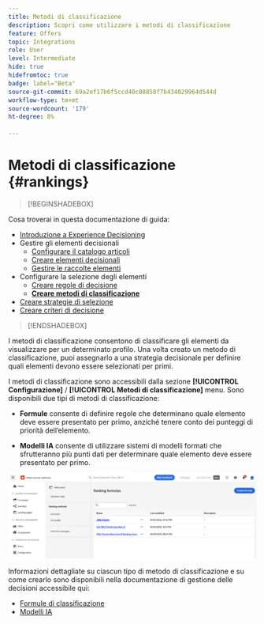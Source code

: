 ```yaml
---
title: Metodi di classificazione
description: Scopri come utilizzare i metodi di classificazione
feature: Offers
topic: Integrations
role: User
level: Intermediate
hide: true
hidefromtoc: true
badge: label="Beta"
source-git-commit: 69a2ef17b6f5ccd40c08858f7b434029964d544d
workflow-type: tm+mt
source-wordcount: '179'
ht-degree: 8%

---
```


# Metodi di classificazione {#rankings}

>[!BEGINSHADEBOX]

Cosa troverai in questa documentazione di guida:

* [Introduzione a Experience Decisioning](gs-experience-decisioning.md)
* Gestire gli elementi decisionali
   * [Configurare il catalogo articoli](catalogs.md)
   * [Creare elementi decisionali](items.md)
   * [Gestire le raccolte elementi](collections.md)
* Configurare la selezione degli elementi
   * [Creare regole di decisione](rules.md)
   * **[Creare metodi di classificazione](ranking.md)**
* [Creare strategie di selezione](selection-strategies.md)
* [Creare criteri di decisione](create-decision.md)

>[!ENDSHADEBOX]

I metodi di classificazione consentono di classificare gli elementi da visualizzare per un determinato profilo. Una volta creato un metodo di classificazione, puoi assegnarlo a una strategia decisionale per definire quali elementi devono essere selezionati per primi.

I metodi di classificazione sono accessibili dalla sezione **[!UICONTROL Configurazione]** / **[!UICONTROL Metodi di classificazione]** menu. Sono disponibili due tipi di metodi di classificazione:

* **Formule** consente di definire regole che determinano quale elemento deve essere presentato per primo, anziché tenere conto dei punteggi di priorità dell’elemento.

* **Modelli IA** consente di utilizzare sistemi di modelli formati che sfrutteranno più punti dati per determinare quale elemento deve essere presentato per primo.

![](assets/ranking-create.png)

Informazioni dettagliate su ciascun tipo di metodo di classificazione e su come crearlo sono disponibili nella documentazione di gestione delle decisioni accessibile qui:

* [Formule di classificazione](../offers/ranking/create-ranking-formulas.md)
* [Modelli IA](../offers/ranking/ai-models.md)
